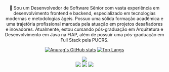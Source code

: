 
<div align="center">

  <div>
    👋 Sou um Desenvolvedor de Software Sênior com vasta experiência em desenvolvimento frontend e backend, especializado em tecnologias modernas e metodologias ágeis. Possuo uma sólida formação acadêmica e uma trajetória profissional marcada pela atuação em projetos desafiadores e inovadores. Atualmente, estou cursando pós-graduação em Arquitetura e Desenvolvimento em Java na FIAP, além de possuir uma pós-graduação em Full Stack pela PUCRS.
  </div>


  [![Anurag's GitHub stats](https://github-readme-stats.vercel.app/api?username=realcaldeira)](https://github.com/realcaldeira/github-readme-stats)
  [![Top Langs](https://github-readme-stats.vercel.app/api/top-langs/?username=realcaldeira)](https://github.com/realcaldeira/github-readme-stats)



  <div>
    <a href="https://www.linkedin.com/in/lucas-caldeira/" target="_blank" ><img src="https://img.shields.io/badge/LinkedIn-0077B5?style=for-the-badge&logo=linkedin&logoColor=white"></a>

  </div>

  <div>
    <a  target="_blank" ><img src="https://img.shields.io/badge/JavaScript-F7DF1E?style=for-the-badge&logo=javascript&logoColor=black">
    <a  target="_blank" ><img src="https://img.shields.io/badge/React-20232A?style=for-the-badge&logo=react&logoColor=61DAFB">
    <a  target="_blank" ><img src="https://img.shields.io/badge/React_Native-20232A?style=for-the-badge&logo=react&logoColor=61DAFB">
</div>
</div>
